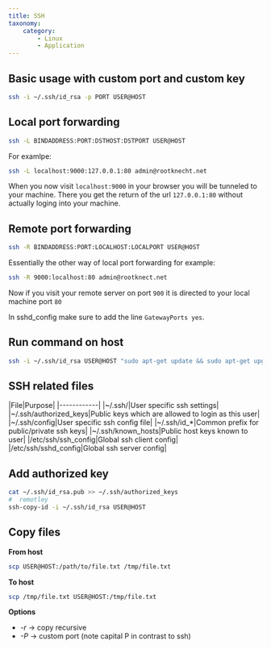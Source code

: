 ```yaml
---
title: SSH
taxonomy:
    category:
        - Linux
        - Application
---
```


## Basic usage with custom port and custom key
```bash
ssh -i ~/.ssh/id_rsa -p PORT USER@HOST
```

## Local port forwarding
```bash
ssh -L BINDADDRESS:PORT:DSTHOST:DSTPORT USER@HOST
```
For examlpe:
```bash
ssh -L localhost:9000:127.0.0.1:80 admin@rootknecht.net
```
When you now visit `localhost:9000` in your browser you will be tunneled to your machine. There you get the return of the url `127.0.0.1:80` without actually loging into your machine.

## Remote port forwarding
```bash
ssh -R BINDADDRESS:PORT:LOCALHOST:LOCALPORT USER@HOST
```
Essentially the other way of local port forwarding for example:

```bash
ssh -R 9000:localhost:80 admin@rootknect.net
```
Now if you visit your remote server on port `900` it is directed to your local machine port `80`

In sshd_config make sure to add the line `GatewayPorts yes`.

## Run command on host
```bash
ssh -i ~/.ssh/id_rsa USER@HOST "sudo apt-get update && sudo apt-get upgrade"
```

## SSH related files
|File|Purpose|
|------------|
|~/.ssh/|User specific ssh settings|
|~/.ssh/authorized_keys|Public keys which are allowed to login as this user|
|~/.ssh/config|User specific ssh config file|
|~/.ssh/id_\*|Common prefix for public/private ssh keys|
|~/.ssh/known_hosts|Public host keys known to user|
|/etc/ssh/ssh_config|Global ssh client config|
|/etc/ssh/sshd_config|Global ssh server config|

## Add authorized key
```bash
cat ~/.ssh/id_rsa.pub >> ~/.ssh/authorized_keys
#  remotley
ssh-copy-id -i ~/.ssh/id_rsa USER@HOST
```

## Copy files
**From host**
```bash
scp USER@HOST:/path/to/file.txt /tmp/file.txt
```
**To host**
```bash
scp /tmp/file.txt USER@HOST:/tmp/file.txt
```
**Options**
- *-r* &#8594; copy recursive
- *-P* &#8594; custom port (note capital P in contrast to ssh)